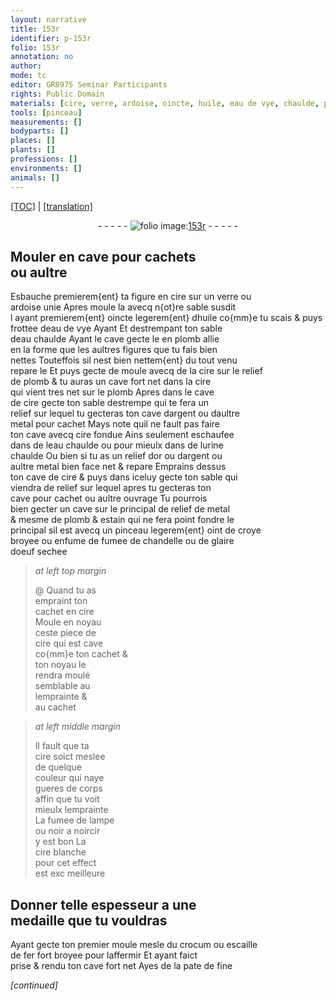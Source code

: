 ```yaml
---
layout: narrative
title: 153r
identifier: p-153r
folio: 153r
annotation: no
author:
mode: tc
editor: GR8975 Seminar Participants
rights: Public Domain
materials: [cire, verre, ardoise, oincte, huile, eau de vye, chaulde, plomb, argent, metal, urine, or, estain, oint, croye, fumee de chandelle, glaire doeuf, fumee de lampe, noir a noircir, cire blanche, moule, crocum, escaille de fer]
tools: [pinceau]
measurements: []
bodyparts: []
places: []
plants: []
professions: []
environments: []
animals: []
---
```


<p><a href="{{ site.baseurl }}/diplomatic/">[TOC]</a> | <a href="{{ site.baseurl }}/_texts/p-153r_tl.md/">[translation]</a></p><div class="folio" align="center">- - - - - <a href="http://gallica.bnf.fr/ark:/12148/btv1b10500001g/f311.image" target="_blank"><img src="https://cu-mkp.github.io/2017-workshop-edition/assets/photo-icon.png" alt="folio image: " style="display:inline-block; margin-bottom:-3px;"/>153r</a> - - - - - </div>  
  

## Mouler en cave pour cachets<br/> ou aultre

 
Esbauche premierem{ent} ta figure en <span class="m">cire</span> sur un <span class="m">verre</span> ou<br/> <span class="m">ardoise</span> unie Apres moule la avecq n{ot}re sable susdit<br/> <span class="del">l</span> ayant premierem{ent} <span class="m">oincte</span> legerem{ent} d<span class="m">huile</span> co{mm}e tu scais & puys<br/> frottee d<span class="m">eau de vye</span> <span class="del">Ayant</span> Et destrempant ton sable<br/> deau <span class="m">chaulde</span> Ayant le cave gecte le en <span class="m">plomb</span> allie<br/> en la forme que les aultres figures que tu fais bien<br/> nettes Touteffois sil nest bien nettem{ent} du tout venu<br/> repare le Et puys <span class="del">gecte de</span> <span class="add">moule avecq de</span> la <span class="m">cire</span> sur le relief<br/> de <span class="m">plomb</span> & tu auras un cave fort net dans la <span class="m">cire</span><br/> qui vient tres net sur le <span class="m">plomb</span> Apres dans le cave<br/> de <span class="m">cire</span> gecte ton sable destrempe qui te fera un<br/> relief sur lequel tu gecteras ton cave d<span class="m">argent</span> ou daultre<br/> <span class="m">metal</span> pour cachet Mays note quil ne fault pas faire<br/> ton cave avecq <span class="m">cire</span> fondue Ains seulement eschaufee<br/> dans de leau <span class="m">chaulde</span> ou pour mieulx dans de l<span class="m">urine</span><br/> chaulde Ou bien si tu as un relief d<span class="m">or</span> ou d<span class="m">argent</span> ou<br/> aultre <span class="m">metal</span> bien <span class="del">face</span> net & repare Emprains dessus<br/> ton cave de <span class="m">cire</span> & puys dans iceluy gecte ton sable qui<br/> viendra de relief sur lequel apres tu gecteras ton<br/> cave pour cachet ou aultre ouvrage Tu pourrois<br/> bien gecter un cave sur le principal de relief de <span class="m">metal</span><br/> & mesme de <span class="m">plomb</span> & <span class="m">estain</span> qui ne fera point fondre le<br/> principal sil est avecq un <span class="tl">pinceau</span> legerem{ent} <span class="m">oint</span> de <span class="m">croye</span><br/> broyee ou enfume de <span class="m">fumee de chandelle</span> ou de <span class="m">glaire<br/> doeuf</span> sechee
 
> *at left top margin*
> 
> 
> @ Quand tu as<br/> empraint ton<br/> cachet en <span class="m">cire</span><br/> Moule en noyau<br/> ceste piece de<br/> <span class="m">cire</span> qui est cave<br/> co{mm}e ton cachet &<br/> ton noyau le<br/> rendra moulé<br/> semblable <span class="del">au</span><br/> lemprainte &<br/> au cachet
 
> *at left middle margin*
> 
> 
>  Il fault que ta<br/> <span class="m">cire</span> soict meslee<br/> de quelque<br/> couleur qui naye<br/> gueres de corps<br/> affin que tu voit<br/> mieulx lemprainte<br/> La <span class="m">fumee de lampe</span><br/> ou <span class="m">noir a noircir</span><br/> y est bon La<br/> <span class="m">cire blanche</span><br/> pour cet effect<br/> est <span class="del">exc</span> meilleure
 
 
  

## Donner telle espesseur a une<br/> medaille que tu vouldras

 
 Ayant gecte ton premier <span class="m">moule</span> mesle du <span class="m">crocum</span> ou <span class="m">escaille<br/> de fer</span> fort broyee pour laffermir Et ayant faict<br/> prise & rendu ton cave fort net Ayes de la pate de fine
 
*[continued]*
 
